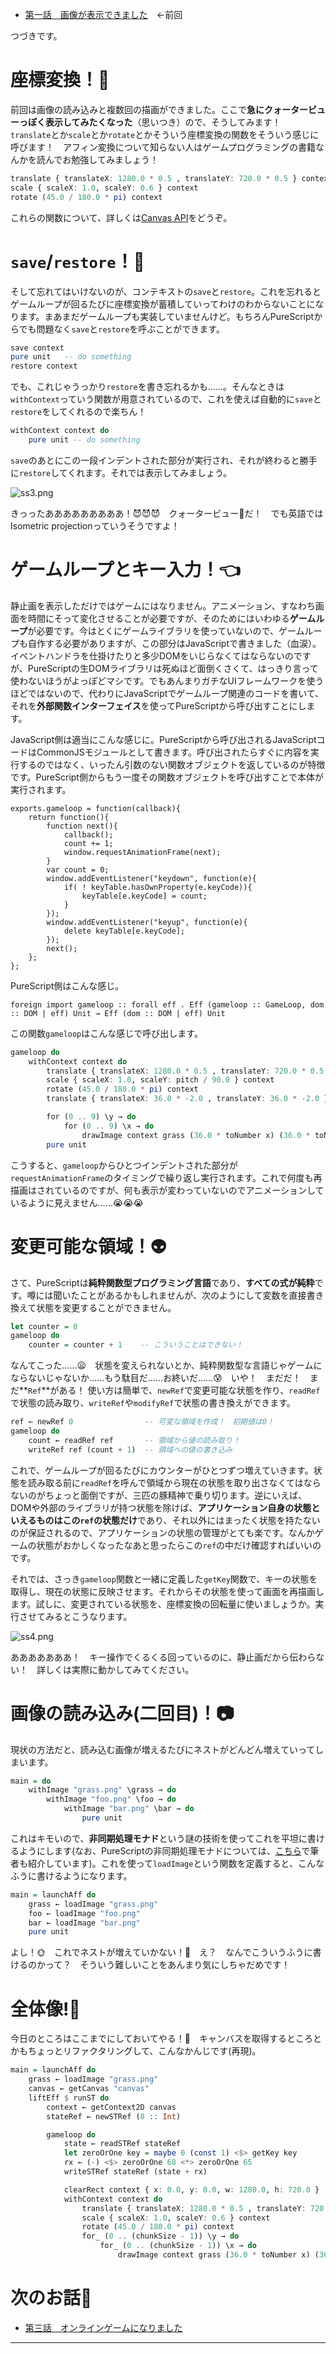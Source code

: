 * [第一話　画像が表示できました](http://qiita.com/hiruberuto/items/5321d8cebce7b87851f6)　←前回

つづきです。

# 座標変換！:eyes:

前回は画像の読み込みと複数回の描画ができました。ここで**急にクォータービューっぽく表示してみたくなった**（思いつき）ので、そうしてみます！　`translate`とか`scale`とか`rotate`とかそういう座標変換の関数をそういう感じに呼びます！　アフィン変換について知らない人はゲームプログラミングの書籍なんかを読んでお勉強してみましょう！


```haskell
translate { translateX: 1280.0 * 0.5 , translateY: 720.0 * 0.5 } context
scale { scaleX: 1.0, scaleY: 0.6 } context
rotate (45.0 / 180.0 * pi) context
```

これらの関数について、詳しくは[Canvas API](https://developer.mozilla.org/ja/docs/Web/HTML/Canvas)をどうぞ。

# `save`/`restore`！:cop:

そして忘れてはいけないのが、コンテキストの`save`と`restore`。これを忘れるとゲームループが回るたびに座標変換が蓄積していってわけのわからないことになります。まあまだゲームループも実装していませんけど。もちろんPureScriptからでも問題なく`save`と`restore`を呼ぶことができます。

```haskell
save context
pure unit   -- do something
restore context
```

でも、これじゃうっかり`restore`を書き忘れるかも……。そんなときは`withContext`っていう関数が用意されているので、これを使えば自動的に`save`と`restore`をしてくれるので楽ちん！

```haskell
withContext context do
    pure unit -- do something
```

`save`のあとにこの一段インデントされた部分が実行され、それが終わると勝手に`restore`してくれます。それでは表示してみましょう。

![ss3.png](https://qiita-image-store.s3.amazonaws.com/0/64695/da2f674d-b893-2934-6acd-96be3ececa69.png)

きっったあああああああああ！:smiling_imp::smiling_imp::smiling_imp:　クォータービュー:small_orange_diamond:だ！　でも英語ではIsometric projectionっていうそうですよ！





# ゲームループとキー入力！:point_left:

静止画を表示しただけではゲームにはなりません。アニメーション、すなわち画面を時間にそって変化させることが必要ですが、そのためにはいわゆる**ゲームループ**が必要です。今はとくにゲームライブラリを使っていないので、ゲームループも自作する必要がありますが、この部分はJavaScriptで書きました（血涙）。イベントハンドラを仕掛けたりと多少DOMをいじらなくてはならないのですが、PureScriptの生DOMライブラリは死ぬほど面倒くさくて、はっきり言って使わないほうがよっぽどマシです。でもあんまりガチなUIフレームワークを使うほどではないので、代わりにJavaScriptでゲームループ関連のコードを書いて、それを**外部関数インターフェイス**を使ってPureScriptから呼び出すことにします。

JavaScript側は適当にこんな感じに。PureScriptから呼び出されるJavaScriptコードはCommonJSモジュールとして書きます。呼び出されたらすぐに内容を実行するのではなく、いったん引数のない関数オブジェクトを返しているのが特徴です。PureScript側からもう一度その関数オブジェクトを呼び出すことで本体が実行されます。

```js:JavaScript
exports.gameloop = function(callback){
    return function(){
        function next(){
            callback();
            count += 1;
            window.requestAnimationFrame(next);
        }
        var count = 0;
        window.addEventListener("keydown", function(e){
            if( ! keyTable.hasOwnProperty(e.keyCode)){
                keyTable[e.keyCode] = count;
            }
        });
        window.addEventListener("keyup", function(e){
            delete keyTable[e.keyCode];
        });
        next();
    };
};
```

PureScript側はこんな感じ。

```haskell:PureScript
foreign import gameloop :: forall eff . Eff (gameloop :: GameLoop, dom :: DOM | eff) Unit → Eff (dom :: DOM | eff) Unit
```

この関数`gameloop`はこんな感じで呼び出します。

```haskell
gameloop do
    withContext context do
        translate { translateX: 1280.0 * 0.5 , translateY: 720.0 * 0.5 } context
        scale { scaleX: 1.0, scaleY: pitch / 90.0 } context
        rotate (45.0 / 180.0 * pi) context
        translate { translateX: 36.0 * -2.0 , translateY: 36.0 * -2.0 } context

        for (0 .. 9) \y → do
            for (0 .. 9) \x → do
                drawImage context grass (36.0 * toNumber x) (36.0 * toNumber y)
        pure unit
```

こうすると、`gameloop`からひとつインデントされた部分が`requestAnimationFrame`のタイミングで繰り返し実行されます。これで何度も再描画はされているのですが、何も表示が変わっていないのでアニメーションしているように見えません……:sob::sob::sob:




# 変更可能な領域！:alien:

さて、PureScriptは**純粋関数型プログラミング言語**であり、**すべての式が純粋**です。噂には聞いたことがあるかもしれませんが、次のようにして変数を直接書き換えて状態を変更することができません。

```haskell
let counter = 0
gameloop do
    counter = counter + 1    -- こういうことはできない！
```

なんてこった……:frowning:　状態を変えられないとか、純粋関数型な言語じゃゲームにならないじゃないか……もう駄目だ……お終いだ……:cold_sweat:　いや！　まだだ！　まだ**`Ref`**がある！ 使い方は簡単で、`newRef`で変更可能な状態を作り、`readRef`で状態の読み取り、`writeRef`や`modifyRef`で状態の書き換えができます。

```haskell
ref ← newRef 0                -- 可変な領域を作成！　初期値は0！
gameloop do
    count ← readRef ref       -- 領域から値の読み取り！
    writeRef ref (count + 1)  -- 領域への値の書き込み
```

これで、ゲームループが回るたびにカウンターがひとつずつ増えていきます。状態を読み取る前に`readRef`を呼んで領域から現在の状態を取り出さなくてはならないのがちょっと面倒ですが、三匹の豚精神で乗り切ります。逆にいえば、DOMや外部のライブラリが持つ状態を除けば、**アプリケーション自身の状態といえるものはこの`ref`の状態だけ**であり、それ以外にはまったく状態を持たないのが保証されるので、アプリケーションの状態の管理がとても楽です。なんかゲームの状態がおかしくなったなあと思ったらこの`ref`の中だけ確認すればいいのです。

それでは、さっき`gameloop`関数と一緒に定義した`getKey`関数で、キーの状態を取得し、現在の状態に反映させます。それからその状態を使って画面を再描画します。試しに、変更されている状態を、座標変換の回転量に使いましょうか。実行させてみるとこうなります。

![ss4.png](https://qiita-image-store.s3.amazonaws.com/0/64695/ee9618f4-39b3-8157-59c2-535157fd4780.png)

あああああああ！　キー操作でくるくる回っているのに、静止画だから伝わらない！　詳しくは実際に動かしてみてください。







# 画像の読み込み(二回目)！:camera:

現状の方法だと、読み込む画像が増えるたびにネストがどんどん増えていってしまいます。

```haskell
main = do
    withImage "grass.png" \grass → do
        withImage "foo.png" \foo → do
            withImage "bar.png" \bar → do
                pure unit
```

これはキモいので、**非同期処理モナド**という謎の技術を使ってこれを平坦に書けるようにします(なお、PureScriptの非同期処理モナドについては、[こちら](http://qiita.com/hiruberuto/items/98598af2b0e9a6206ef3)で筆者も紹介しています)。これを使って`loadImage`という関数を定義すると、こんなふうに書けるようになります。

```haskell
main = launchAff do
    grass ← loadImage "grass.png"
    foo ← loadImage "foo.png"
    bar ← loadImage "bar.png"
    pure unit
```

よし！:sun_with_face:　これでネストが増えていかない！:cactus:　え？　なんでこういうふうに書けるのかって？　そういう難しいことをあんまり気にしちゃだめです！





# 全体像!:chicken:

今日のところはここまでにしておいてやる！:cop:　キャンバスを取得するところとかもちょっとリファクタリングして、こんなかんじです(再現)。

```haskell
main = launchAff do
    grass ← loadImage "grass.png"
    canvas ← getCanvas "canvas"
    liftEff $ runST do
        context ← getContext2D canvas
        stateRef ← newSTRef (0 :: Int)

        gameloop do
            state ← readSTRef stateRef
            let zeroOrOne key = maybe 0 (const 1) <$> getKey key
            rx ← (-) <$> zeroOrOne 68 <*> zeroOrOne 65
            writeSTRef stateRef (state + rx)

            clearRect context { x: 0.0, y: 0.0, w: 1280.0, h: 720.0 }
            withContext context do
                translate { translateX: 1280.0 * 0.5 , translateY: 720.0 * 0.5 } context
                scale { scaleX: 1.0, scaleY: 0.6 } context
                rotate (45.0 / 180.0 * pi) context
                for_ (0 .. (chunkSize - 1)) \y → do
                    for_ (0 .. (chunkSize - 1)) \x → do
                        drawImage context grass (36.0 * toNumber x) (36.0 * toNumber y)
```



# 次のお話:chicken:

* [第三話　オンラインゲームになりました](http://qiita.com/hiruberuto/items/5d3f61339e84d2715f71)


----
